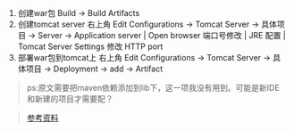 1. 创建war包
    Build -> Build Artifacts
2. 创建tomcat server
    右上角 Edit Configurations -> Tomcat Server -> 具体项目 -> Server -> Application server | Open browser 端口号修改 | JRE 配置 | Tomcat Server Settings 修改 HTTP port
3. 部署war包到tomcat上
    右上角 Edit Configurations -> Tomcat Server -> 具体项目 -> Deployment -> add -> Artifact

>ps:原文需要把maven依赖添加到lib下，这一项我没有用到。可能是新IDE和新建的项目才需要配？

>[参考资料](https://blog.csdn.net/zhengholien/article/details/77184486)
